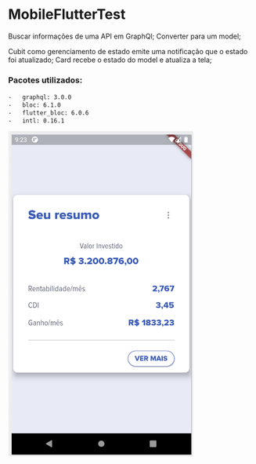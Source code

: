 # MobileFlutterTest
Buscar informações de uma API em GraphQl;
Converter para um model;

Cubit como gerenciamento de estado emite uma notificação que o estado foi atualizado;
Card recebe o estado do model e atualiza a tela;

### Pacotes utilizados:
    -   graphql: 3.0.0
    -   bloc: 6.1.0
    -   flutter_bloc: 6.0.6
    -   intl: 0.16.1

![App Screen](/lib/assets/images/MobileTeste.png)
